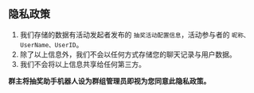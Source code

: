 ## 隐私政策

1. 我们存储的数据有活动发起者发布的 `抽奖活动配置信息`，活动参与者的 `昵称、UserName、UserID`。
2. 除了以上信息外，我们不会以任何方式存储您的聊天记录与用户数据。
3. 我们不会将以上信息共享给任何第三方。

**群主将抽奖助手机器人设为群组管理员即视为您同意此隐私政策。**